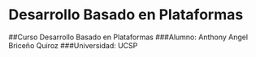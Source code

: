 # Desarrollo Basado en Plataformas
##Curso Desarrollo Basado en Plataformas
###Alumno: Anthony Angel Briceño Quiroz
###Universidad: UCSP
